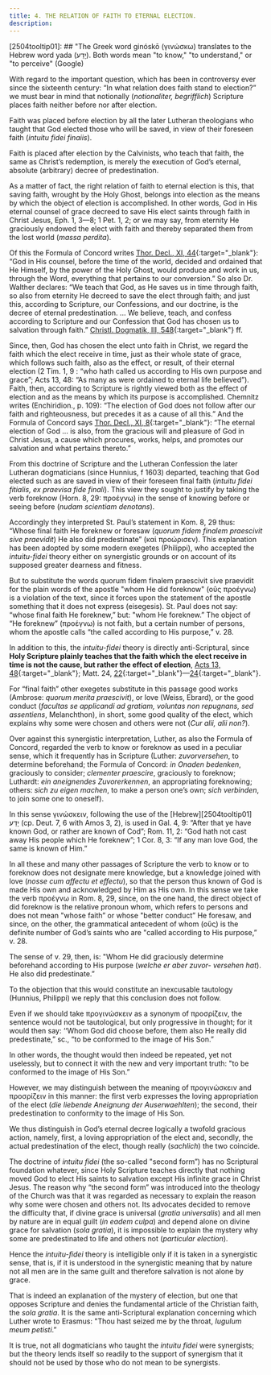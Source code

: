 ```yaml
---
title: 4. THE RELATION OF FAITH TO ETERNAL ELECTION.
description: 
---
```


[2504tooltip01]: ## "The Greek word ginóskō (γινώσκω) translates to the Hebrew word yada (יָדַע). Both words mean "to know," "to understand," or "to perceive" (Google)

With regard to the important question, which has been in controversy ever since the sixteenth century: “In what relation does faith stand to election?” we must bear in mind that notionally (_notionaliter, begrifflich_) Scripture places faith neither before nor after election. 

Faith was placed before election by all the later Lutheran theologians who taught that God elected those who will be saved, in view of their foreseen faith (_intuitu fidei finaiis_). 

Faith is placed after election by the Calvinists, who teach that faith, the same as Christ’s redemption, is merely the execution of God’s eternal, absolute (arbitrary) decree of predestination. 

As a matter of fact, the right relation of faith to eternal election is this, that saving faith, wrought by the Holy Ghost, belongs into election as the means by which the object of election is accomplished. In other words, God in His eternal counsel of grace decreed to save His elect saints through faith in Christ Jesus, Eph. 1, 3—8; 1 Pet. 1, 2; or we may say, from eternity He graciously endowed the elect with faith and thereby separated them from the lost world (_massa perdita_). 

Of this the Formula of Concord writes [Thor. Decl., XI, 44](https://boc.confident.faith/sd-xi-0044){:target="_blank"}: “God in His counsel, before the time of the world, decided and ordained that He Himself, by the power of the Holy Ghost, would produce and work in us, through the Word, everything that pertains to our conversion.” So also Dr. Walther declares: “We teach that God, as He saves us in time through faith, so also from eternity He decreed to save the elect through faith; and just this, according to Scripture, our Confessions, and our doctrine, is the decree of eternal predestination. ... We believe, teach, and confess according to Scripture and our Confession that God has chosen us to salvation through faith.” [Christl. Dogmatik, III, 548](https://archive.org/details/cdk-vol-3-deep-l-en-corrected-2023-11-28-no-shading/page/547/mode/2up?view=theater){:target="_blank"} ff. 

Since, then, God has chosen the elect unto faith in Christ, we regard the faith which the elect receive in time, just as their whole state of grace, which follows such faith, also as the effect, or result, of their eternal election (2 Tim. 1, 9 : “who hath called us according to His own purpose and grace”; Acts 13, 48: “As many as were ordained to eternal life believed”). Faith, then, according to Scripture is rightly viewed both as the effect of election and as the means by which its purpose is accomplished. Chemnitz writes (Enchiridion., p. 109): “The election of God does not follow after our faith and righteousness, but precedes it as a cause of all this.” And the Formula of Concord says [Thor. Decl., XI, 8](https://boc.confident.faith/sd-xi-0008){:target="_blank"}: “The eternal election of God ... is also, from the gracious will and pleasure of God in Christ Jesus, a cause which procures, works, helps, and promotes our salvation and what pertains thereto.” 

From this doctrine of Scripture and the Lutheran Confession the later Lutheran dogmaticians (since Hunnius, f 1603) departed, teaching that God elected such as are saved in view of their foreseen final faith (_intuitu fidei fitialis, ex praevisa fide finali_). This view they sought to justify by taking the verb foreknow (Horn. 8, 29: προέγνω) in the sense of knowing before or seeing before (_nudam scientiam denotans_). 

Accordingly they interpreted St. Paul’s statement in Kom. 8, 29 thus: “Whose final faith He foreknew or foresaw (_quorum fidem finalem praescivit sive praevidit_) He also did predestinate” (καὶ προώρισεν). This explanation has been adopted by some modern exegetes (Philippi), who accepted the _intuitu-fidei_ theory either on synergistic grounds or on account of its supposed greater dearness and fitness. 

But to substitute the words quorum fidem finalem praescivit sive praevidit for the plain words of the apostle "whom He did foreknow" (οῦς προέγνω) is a violation of the text, since it forces upon the statement of the apostle something that it does not express (eisegesis). St. Paul does not say: “whose final faith He foreknew,” but: "whom He foreknew.” The object of “He foreknew” (προέγνω) is not faith, but a certain number of persons, whom the apostle calls “the called according to His purpose,” v. 28. 

In addition to this, the _intuitu-fidei_ theory is directly anti-Scriptural, since **Holy Scripture plainly teaches that the faith which the elect receive in time is not the cause, but rather the effect of election**, [Acts 13, 48](https://biblehub.com/crossref/acts/13-48.htm){:target="_blank"}; Matt. 24, [22](https://biblehub.com/crossref/matthew/24-22.htm){:target="_blank"}—[24](https://biblehub.com/crossref/matthew/24-24.htm){:target="_blank"}. 

For “final faith” other exegetes substitute in this passage good works (Ambrose: _quorum merita praescivit_), or love (Weiss, Ebrard), or the good conduct (_facultas se applicandi ad gratiam, voluntas non repugnans, sed assentiens_, Melanchthon), in short, some good quality of the elect, which explains why some were chosen and others were not (_Cur alii, alii non?_). 

Over against this synergistic interpretation, Luther, as also the Formula of Concord, regarded the verb to know or foreknow as used in a peculiar sense, which it frequently has in Scripture (Luther: _zuvorversehen_, to determine beforehand; the Formula of Concord: _in Onaden bedenken_, graciously to consider; _clementer praescire_, graciously to foreknow; Luthardt: _ein aneignendes Zuvorerkennen_, an appropriating foreknowing; others: _sich zu eigen machen_, to make a person one’s own; _sich verbinden_, to join some one to oneself). 

In this sense γινώσκειν, following the use of the [Hebrew][2504tooltip01] יָדַע (cp. Deut. 7, 6 with Amos 3, 2), is used in Gal. 4, 9: “After that ye have known God, or rather are known of Cod”; Rom. 11, 2: “God hath not cast away His people which He foreknew”; 1 Cor. 8, 3: “If any man love God, the same is known of Him.” 

In all these and many other passages of Scripture the verb to know or to foreknow does not designate mere knowledge, but a knowledge joined with love (_nosse cum affectu et effectu_), so that the person thus known of God is made His own and acknowledged by Him as His own. In this sense we take the verb προέγνω in Rom. 8, 29, since, on the one hand, the direct object of did foreknow is the relative pronoun whom, which refers to persons and does not mean "whose faith” or whose "better conduct” He foresaw, and since, on the other, the grammatical antecedent of whom (οὕς) is the definite number of God’s saints who are "called according to His purpose,” v. 28. 

The sense of v. 29, then, is: "Whom He did graciously determine beforehand according to His purpose (_welche er aber zuvor- versehen hat_). He also did predestinate.” 

To the objection that this would constitute an inexcusable tautology (Hunnius, Philippi) we reply that this conclusion does not follow. 

Even if we should take προγινώσκειν as a synonym of προσρίζειν, the sentence would not be tautological, but only progressive in thought; for it would then say: ‘‘Whom God did choose before, them also He really did predestinate,” sc., “to be conformed to the image of His Son.” 

In other words, the thought would then indeed be repeated, yet not uselessly, but to connect it with the new and very important truth: "to be conformed to the image of His Son.” 

However, we may distinguish between the meaning of προγινώσκειν and προσρίζειν in this manner: the first verb expresses the loving appropriation of the elect (_die liebende Aneignung der Auserwaehlten_); the second, their predestination to conformity to the image of His Son. 

We thus distinguish in God’s eternal decree logically a twofold gracious action, namely, first, a loving appropriation of the elect and, secondly, the actual predestination of the elect, though really (_sachlich_) the two coincide. 

The doctrine of _intuitu fidei_ (the so-called "second form”) has no Scriptural foundation whatever, since Holy Scripture teaches directly that nothing moved God to elect His saints to salvation except His infinite grace in Christ Jesus. The reason why “the second form” was introduced into the theology of the Church was that it was regarded as necessary to explain the reason why some were chosen and others not. Its advocates decided to remove the difficulty that, if divine grace is universal (_gratia universalis_) and all men by nature are in equal guilt (_in eadem culpa_) and depend alone on divine grace for salvation (_sola gratia_), it is impossible to explain the mystery why some are predestinated to life and others not (_particular election_). 

Hence the _intuitu-fidei_ theory is intelligible only if it is taken in a synergistic sense, that is, if it is understood in the synergistic meaning that by nature not all men are in the same guilt and therefore salvation is not alone by grace. 

That is indeed an explanation of the mystery of election, but one that opposes Scripture and denies the fundamental article of the Christian faith, the _sola gratia_. It is the same anti-Scriptural explanation concerning which Luther wrote to Erasmus: "Thou hast seized me by the throat, _Iugulum meum petisti_.” 

It is true, not all dogmaticians who taught the _intuitu fidei_ were synergists; but the theory lends itself so readily to the support of synergism that it should not be used by those who do not mean to be synergists. 
